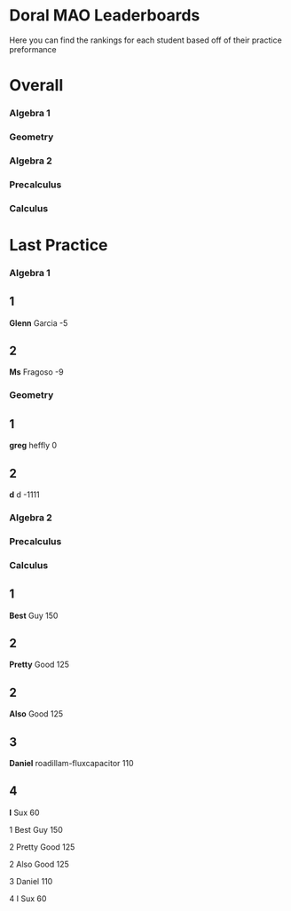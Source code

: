 # Doral MAO Leaderboards
Here you can find the rankings for each student based off of their practice preformance

# Overall

<h3> Algebra 1 </h3>
<h3> Geometry </h3>
<h3> Algebra 2 </h3>
<h3> Precalculus </h3>
<h3> Calculus </h3>

# Last Practice

<h3> Algebra 1 </h3>

<h2>1</h2> <b>Glenn</b> Garcia -5

<h2>2</h2> <b>Ms</b> Fragoso -9
<h3> Geometry </h3>

<h2>1</h2> <b>greg</b> heffly 0

<h2>2</h2> <b>d</b> d -1111
<h3> Algebra 2 </h3>
<h3> Precalculus </h3>
<h3> Calculus </h3>

<h2>1</h2> <b>Best</b> Guy 150

<h2>2</h2> <b>Pretty</b> Good 125

<h2>2</h2> <b>Also</b> Good 125

<h2>3</h2> <b>Daniel</b> roadillam-fluxcapacitor 110

<h2>4</h2> <b>I</b> Sux 60

1 Best Guy 150

2 Pretty Good 125

2 Also Good 125

3 Daniel 110

4 I Sux 60

